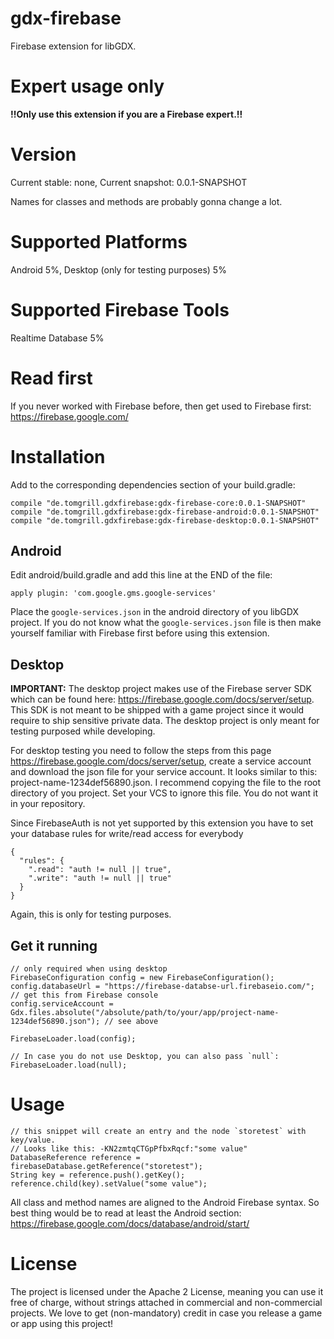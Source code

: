 # gdx-firebase

Firebase extension for libGDX. 

# Expert usage only

**!!Only use this extension if you are a Firebase expert.!!**

# Version

Current stable: none, Current snapshot: 0.0.1-SNAPSHOT

Names for classes and methods are probably gonna change a lot.

# Supported Platforms

Android 5%, Desktop (only for testing purposes) 5%

# Supported Firebase Tools

Realtime Database 5%

# Read first

If you never worked with Firebase before, then get used to Firebase first: https://firebase.google.com/

# Installation

Add to the corresponding dependencies section of your build.gradle:

```
compile "de.tomgrill.gdxfirebase:gdx-firebase-core:0.0.1-SNAPSHOT"
compile "de.tomgrill.gdxfirebase:gdx-firebase-android:0.0.1-SNAPSHOT"
compile "de.tomgrill.gdxfirebase:gdx-firebase-desktop:0.0.1-SNAPSHOT"
```

## Android

Edit android/build.gradle and add this line at the END of the file:

```
apply plugin: 'com.google.gms.google-services'
```

Place the `google-services.json` in the android directory of you libGDX project. If you do not know what the `google-services.json` file is then make yourself familiar with Firebase first before using this extension.

## Desktop

**IMPORTANT:** The desktop project makes use of the Firebase server SDK which can be found here: https://firebase.google.com/docs/server/setup. This SDK is not meant to be shipped with a game project since it would require to ship sensitive private data. The desktop project is only meant for testing purposed while developing. 

For desktop testing you need to follow the steps from this page https://firebase.google.com/docs/server/setup, create a service account and download the json file for your service account. It looks similar to this: project-name-1234def56890.json. I recommend copying the file to the root directory of you project. Set your VCS to ignore this file. You do not want it in your repository.

Since FirebaseAuth is not yet supported by this extension you have to set your database rules for write/read access for everybody

```
{
  "rules": {
    ".read": "auth != null || true",
    ".write": "auth != null || true"
  }
}
```

Again, this is only for testing purposes. 

## Get it running

```
// only required when using desktop
FirebaseConfiguration config = new FirebaseConfiguration();
config.databaseUrl = "https://firebase-databse-url.firebaseio.com/"; // get this from Firebase console
config.serviceAccount = Gdx.files.absolute("/absolute/path/to/your/app/project-name-1234def56890.json"); // see above

FirebaseLoader.load(config);

// In case you do not use Desktop, you can also pass `null`:
FirebaseLoader.load(null);

```


# Usage

```
// this snippet will create an entry and the node `storetest` with key/value.
// Looks like this: -KN2zmtqCTGpPfbxRqcf:"some value"
DatabaseReference reference = firebaseDatabase.getReference("storetest");
String key = reference.push().getKey();
reference.child(key).setValue("some value");
```

All class and method names are aligned to the Android Firebase syntax. So best thing would be to read at least the Android section: https://firebase.google.com/docs/database/android/start/

# License

The project is licensed under the Apache 2 License, meaning you can use it free of charge, without strings attached in commercial and non-commercial projects. We love to get (non-mandatory) credit in case you release a game or app using this project!
